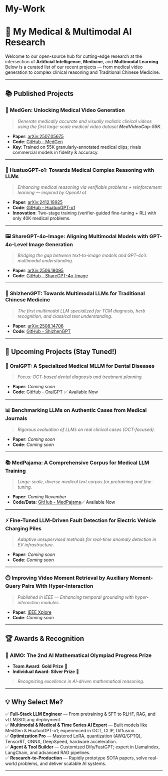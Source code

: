 # My-Work
# 🧠 My Medical & Multimodal AI Research

Welcome to our open-source hub for cutting-edge research at the intersection of **Artificial Intelligence**, **Medicine**, and **Multimodal Learning**. Below is a curated list of our recent projects — from medical video generation to complex clinical reasoning and Traditional Chinese Medicine.

---

## 📚 Published Projects

### 🎥 **MedGen**: Unlocking Medical Video Generation  
> *Generate medically accurate and visually realistic clinical videos using the first large-scale medical video dataset **MedVideoCap-55K**.*  
- **Paper**: [arXiv:2507.05675](https://arxiv.org/abs/2507.05675)  
- **Code**: [GitHub - MedGen](https://github.com/FreedomIntelligence/MedGen)  
- **Key**: Trained on 55K granularly-annotated medical clips; rivals commercial models in fidelity & accuracy.

---

### 🧬 **HuatuoGPT-o1**: Towards Medical Complex Reasoning with LLMs  
> *Enhancing medical reasoning via verifiable problems + reinforcement learning — inspired by OpenAI o1.*  
- **Paper**: [arXiv:2412.18925](https://arxiv.org/abs/2412.18925)  
- **Code**: [GitHub - HuatuoGPT-o1](https://github.com/FreedomIntelligence/HuatuoGPT-o1)  
- **Innovation**: Two-stage training (verifier-guided fine-tuning + RL) with only 40K medical problems.

---

### 🖼️ **ShareGPT-4o-Image**: Aligning Multimodal Models with GPT-4o-Level Image Generation  
> *Bridging the gap between text-to-image models and GPT-4o’s multimodal understanding.*  
- **Paper**: [arXiv:2506.18095](https://arxiv.org/pdf/2506.18095)  
- **Code**: [GitHub - ShareGPT-4o-Image](https://github.com/FreedomIntelligence/ShareGPT-4o-Image)

---

### 🌿 **ShizhenGPT**: Towards Multimodal LLMs for Traditional Chinese Medicine  
> *The first multimodal LLM specialized for TCM diagnosis, herb recognition, and classical text understanding.*  
- **Paper**: [arXiv:2508.14706](https://arxiv.org/abs/2508.14706)  
- **Code**: [GitHub - ShizhenGPT](https://github.com/FreedomIntelligence/ShizhenGPT)

---

## 🚧 Upcoming Projects (Stay Tuned!)

### 🦷 **OralGPT**: A Specialized Medical MLLM for Dental Diseases  
> *Focus: OCT-based dental diagnosis and treatment planning.*  
- **Paper**: *Coming soon*  
- **Code**: [GitHub - OralGPT](https://github.com/FreedomIntelligence/OralGPT) ✅ Available Now

---

### 📊 Benchmarking LLMs on Authentic Cases from Medical Journals  
> *Rigorous evaluation of LLMs on real clinical cases (OCT-focused).*  
- **Paper**: *Coming soon*  
- **Code**: *Coming soon*

---

### 📚 **MedPajama**: A Comprehensive Corpus for Medical LLM Training  
> *Large-scale, diverse medical text corpus for pretraining and fine-tuning.*  
- **Paper**: *Coming November*  
- **Code/Data**: [GitHub - MedPajama](https://github.com/FreedomIntelligence/MedPajama)✅ Available Now

---

### ⚡ Fine-Tuned LLM-Driven Fault Detection for Electric Vehicle Charging Piles  
> *Adaptive unsupervised methods for real-time anomaly detection in EV infrastructure.*  
- **Paper**: *Coming soon*  
- **Code**: *Coming soon*

---

### ⏱️ **Improving Video Moment Retrieval by Auxiliary Moment-Query Pairs With Hyper-Interaction**  
> *Published in IEEE — Enhancing temporal grounding with hyper-interaction modules.*  
- **Paper**: [IEEE Xplore](https://ieeexplore.ieee.org/document/10786261)  
- **Code**: *Coming soon*

---

## 🏆 Awards & Recognition

### 🥇 **AIMO: The 2nd AI Mathematical Olympiad Progress Prize**  
- **Team Award**: **Gold Prize** 🏅  
- **Individual Award**: **Silver Prize** 🥈  
> *Recognizing excellence in AI-driven mathematical reasoning.*

---

## 💡 Why Select Me?

✅ **Full-Stack LLM Engineer** — From pretraining & SFT to RLHF, RAG, and vLLM/SGLang deployment.  
✅ **Multimodal & Medical & Time Series AI Expert** — Built models like MedGen & HuatuoGPT-o1; experienced in OCT, CLIP, Diffusion.  
✅ **Optimization Pro** — Mastered LoRA, quantization (AWQ/GPTQ), TensorRT, ONNX, DeepSpeed,  hardware acceleration.  
✅ **Agent & Tool Builder** — Customized Dify/FastGPT; expert in LlamaIndex, LangChain, and advanced RAG pipelines.  
✅ **Research-to-Production** — Rapidly prototype SOTA papers, solve real-world problems, and deliver scalable AI systems.

---


